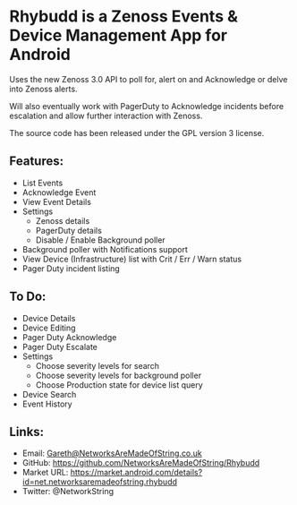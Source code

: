 Rhybudd is a Zenoss Events & Device Management App for Android
======
Uses the new Zenoss 3.0 API to poll for, alert on and Acknowledge or delve into Zenoss alerts.

Will also eventually work with PagerDuty to Acknowledge incidents before escalation and allow further interaction with Zenoss.

The source code has been released under the GPL version 3 license.

Features:
--------
* List Events
* Acknowledge Event
* View Event Details
* Settings
    * Zenoss details
    * PagerDuty details
    * Disable / Enable Background poller
* Background poller with Notifications support
* View Device (Infrastructure) list with Crit / Err / Warn status
* Pager Duty incident listing

To Do:
--------
* Device Details
* Device Editing
* Pager Duty Acknowledge
* Pager Duty Escalate
* Settings
    * Choose severity levels for search
    * Choose severity levels for background poller
    * Choose Production state for device list query
* Device Search
* Event History

Links:
--------
* Email: Gareth@NetworksAreMadeOfString.co.uk
* GitHub: https://github.com/NetworksAreMadeOfString/Rhybudd
* Market URL: https://market.android.com/details?id=net.networksaremadeofstring.rhybudd
* Twitter: @NetworkString